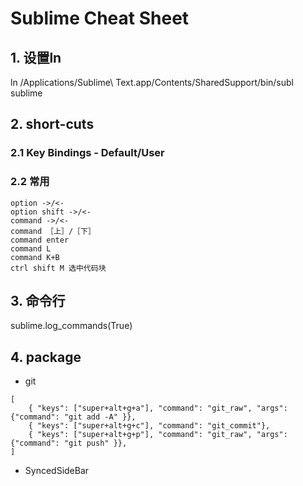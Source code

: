 # Sublime Cheat Sheet
## 1. 设置ln
ln /Applications/Sublime\ Text.app/Contents/SharedSupport/bin/subl sublime

## 2. short-cuts
### 2.1 Key Bindings - Default/User
### 2.2 常用

```
option ->/<- 
option shift ->/<-
command ->/<-
command ［上］/［下］
command enter
command L
command K+B
ctrl shift M 选中代码块
```

## 3. 命令行
sublime.log_commands(True)

## 4. package
- git
```
[
	{ "keys": ["super+alt+g+a"], "command": "git_raw", "args": {"command": "git add -A" }},
	{ "keys": ["super+alt+g+c"], "command": "git_commit"},
	{ "keys": ["super+alt+g+p"], "command": "git_raw", "args": {"command": "git push" }},
]
```
- SyncedSideBar

